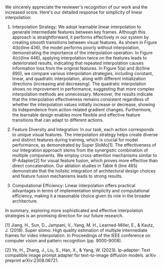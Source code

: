 <!-- Thank you for your response, which addresses some of my questions regarding the motivation and the upper bound. However, the actual effect of the interpolation operation remains unclear. Compared to the motivation, linear interpolation appears overly simplistic, and I doubt whether this approach can meet the goal. Additional experiments should be conducted to substantiate this point. Overall, I have increased my score to 6. -->


We sincerely appreciate the reviewer's recognition of our work and the increased score. Here's our detailed response for simplicity of linear interpolation:

1. Interpolation Strategy: We adopt learnable linear interpolation to generate intermediate features between key frames. Although this approach is straightforward, it performs effectively in our system by creating smooth transitions between visual features. As shown in Figure 4(b)(line 436), the model performs poorly without interpolation, demonstrating the importance of the interpolation operation. In Figure 4(c)(line 446), applying interpolation twice on the features leads to deteriorated results, indicating that repeated interpolation causes information loss from the original features. In Figure 5(a) and (b)(line 890), we compare various interpolation strategies, including constant, linear, and quadratic interpolation, along with different initialization directions (increasing and decreasing). The quadratic interpolation shows no improvement in performance, suggesting that more complex interpolation methods are unnecessary. Moreover, the results indicate that the interpolation effectiveness remains consistent regardless of whether the interpolation values initially increase or decrease, showing its independence from action-related gradient changes. Furthermore, the learnable design enables more flexible and effective feature transitions that can adapt to different actions.

2. Feature Diversity and Integration: In our task, each action corresponds to unique visual features. The interpolation strategy helps create diverse and distinct features during training, which is crucial for model performance, as demonstrated by Super SloMo[1]. The effectiveness of our Integration approach stems from the synergistic combination of multiple components. We employ cross-attention mechanisms similar to IP-Adapter[2] for visual feature fusion, which proves more effective than direct concatenation. Our ablation studies in Table 6 (line 465) demonstrate that the holistic integration of architectural design choices and feature fusion mechanisms leads to strong results.

3. Computational Efficiency: Linear interpolation offers practical advantages in terms of implementation simplicity and computational efficiency, making it a reasonable choice given its role in the broader architecture.

In summary, exploring more sophisticated and effective interpolation strategies is an promising direction for our future research.

[1] Jiang, H., Sun, D., Jampani, V., Yang, M. H., Learned-Miller, E., & Kautz, J. (2018). Super slomo: High quality estimation of multiple intermediate frames for video interpolation. In Proceedings of the IEEE conference on computer vision and pattern recognition (pp. 9000-9008).

[2] Ye, H., Zhang, J., Liu, S., Han, X., & Yang, W. (2023). Ip-adapter: Text compatible image prompt adapter for text-to-image diffusion models. arXiv preprint arXiv:2308.06721.